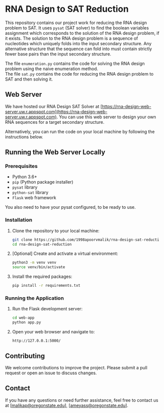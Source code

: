# RNA Design to SAT Reduction

This repository contains our project work for reducing the RNA design problem to SAT. It uses `pysat` (SAT solver) to find the boolean variables assignment which corresponds to the solution of the RNA design problem, if it exists. The solution to the RNA design problem is a sequence of nucleotides which uniquely folds into the input secondary structure. Any alternative structure that the sequence can fold into must contain strictly fewer base pairs than the input secondary structure.

The file `enumeration.py` contains the code for solving the RNA design problem using the naive enumeration method. \
The file `sat.py` contains the code for reducing the RNA design problem to SAT and then solving it.

## Web Server

We have hosted our RNA Design SAT Solver at [https://rna-design-web-server.uw.r.appspot.com](https://rna-design-web-server.uw.r.appspot.com). You can use this web server to design your own RNA sequences for a target secondary structure.

Alternatively, you can run the code on your local machine by following the instructions below.

## Running the Web Server Locally

### Prerequisites

- Python 3.6+
- `pip` (Python package installer)
- `pysat` library
- `python-sat` library
- `Flask` web framework

You also need to have your pysat configured, to be ready to use.

### Installation

1. Clone the repository to your local machine:

   ```sh
   git clone https://github.com/1998apoorvmalik/rna-design-sat-reduction
   cd rna-design-sat-reduction
   ```

2. [Optional] Create and activate a virtual environment:

   ```sh
   python3 -m venv venv
   source venv/bin/activate
   ```

3. Install the required packages:

   ```sh
   pip install -r requirements.txt
   ```

### Running the Application

1. Run the Flask development server:

   ```sh
   cd web-app
   python app.py
   ```

2. Open your web browser and navigate to:

   ```
   http://127.0.0.1:5000/
   ```

## Contributing

We welcome contributions to improve the project. Please submit a pull request or open an issue to discuss changes.

## Contact

If you have any questions or need further assistance, feel free to contact us at [malikap@oregonstate.edu], [ameyass@oregonstate.edu].
